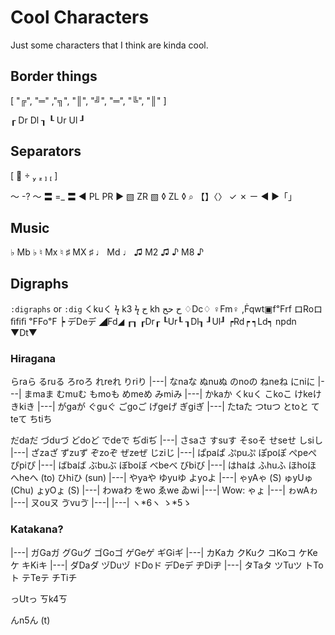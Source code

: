 
# Cool Characters

Just some characters that I think are kinda cool.


## Border things
[ "╔", "═" ,"╗", "║", "╝", "═", "╚", "║" ]

┎ Dr Dl ┒
┖ Ur Ul ┚

## Separators 
[       ]

〜 -? 〜
〓 =_ 〓
◀ PL PR ▶
▧ ZR ▧
◊ ZL ◊
⌕
【】〈〉 ✓ ✗ ㄧ ◀ ▶「」

## Music
 ♭ Mb ♭ 
 ♮ Mx ♮ 
 ♯ MX ♯ 
 ♩ Md ♩
 ♫ M2 ♫ 
 ♪ M8 ♪ 

## Digraphs
`:digraphs` or `:dig`
くkuく
ϟ k3 ϟ 
ح kh ح  حح
♢Dc♢
♀Fm♀ ,Ḟqwt▣f℉rf
ロRoロ
ﬁfiﬁ
℉Fo℉
┝ 
デDeデ
◢Fd◢
 ┎┒ 
┎Dr┎ 
┖Ur┖
┒Dl┒
┚Ul┚
┍Rd┍
┑Ld┑
npdn
▼Dt▼


### Hiragana

らraら
るruる
ろroろ
れreれ
りriり
|---|
なnaな
ぬnuぬ
のnoの
ねneね
にniに
|---|
まmaま
むmuむ
もmoも
めmeめ
みmiみ
|---|
かkaか
くkuく
こkoこ
けkeけ
きkiき
|---|
がgaが
ぐguぐ
ごgoご
げgeげ
ぎgiぎ
|---|
たtaた
つtuつ
とtoと
てteて
ちtiち

だdaだ
づduづ
どdoど
でdeで
ぢdiぢ
|---|
さsaさ
すsuす
そsoそ
せseせ
しsiし
|---|
ざzaざ
ずzuず
ぞzoぞ
ぜzeぜ
じziじ
|---|
ぱpaぱ
ぷpuぷ
ぽpoぽ
ぺpeぺ
ぴpiぴ
|---|
ばbaば
ぶbuぶ
ぼboぼ
べbeべ
びbiび
|---|
はhaは
ふhuふ
ほhoほ 
へheへ (to)
ひhiひ (sun)
|---|
やyaや
ゆyuゆ
よyoよ
|---|
ゃyAゃ (S)
ゅyUゅ (Chu)
ょyOょ (S)
|---|
わwaわ 
をwo
ゑwe
ゐwi
|---|
Wow: ゃょ
|---|
ゎwAゎ
|---|
ㄡouㄡ
ゔvuゔ
|---|
|---|
ヽ\*6ヽ
ゝ\*5ゝ



### Katakana?
|---|
ガGaガ
グGuグ
ゴGoゴ
ゲGeゲ
ギGiギ
|---|
カKaカ
クKuク
コKoコ
ケKeケ
キKiキ
|---|
ダDaダ 
ヅDuヅ
ドDoド
デDeデ
ヂDiヂ
|---|
タTaタ
ツTuツ
トToト
テTeテ
チTiチ


っUtっ
ㄎk4ㄎ

んn5ん (t)


